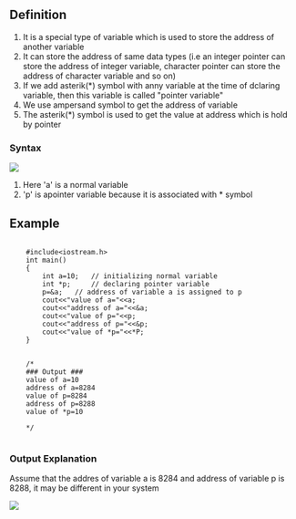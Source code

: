 ## Definition
1. It is a special type of variable which is used to store the address of another variable
2. It can store the address of same data types (i.e an integer pointer can store the address of integer variable, character pointer can store the address of character variable and so on)
3. If we add asterik(*) symbol with anny variable at the time of dclaring variable, then this variable is called "pointer variable"
4. We use ampersand symbol to get the address of variable
5. The asterik(*) symbol is used to get the value at address which is hold by pointer




### Syntax

![](resource:assets/images/C++/img28.png)

1. Here 'a' is a normal variable
2. 'p' is apointer variable because it is associated with * symbol


## Example

```

    #include<iostream.h>
    int main()
    {
        int a=10; 	// initializing normal variable
        int *p; 	// declaring pointer variable
        p=&a; 	// address of variable a is assigned to p
        cout<<"value of a="<<a;
        cout<<"address of a="<<&a;
        cout<<"value of p="<<p;
        cout<<"address of p="<<&p;
        cout<<"value of *p="<<*P; 
    }


    /*
    ### Output ###
    value of a=10
    address of a=8284
    value of p=8284
    address of p=8288
    value of *p=10

    */


```

### Output Explanation
Assume that the addres of variable a is 8284 and address of variable p is 8288, it may be different in your system

![](resource:assets/images/C++/img29.png)
